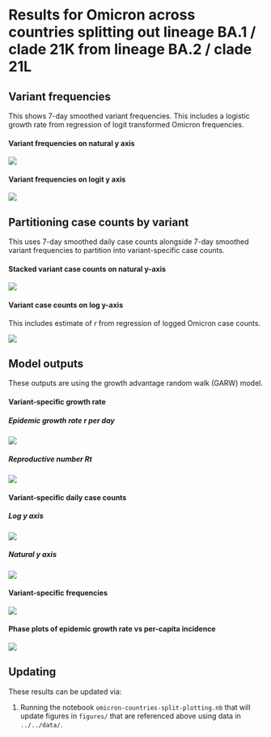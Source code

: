 # Results for Omicron across countries splitting out lineage BA.1 / clade 21K from lineage BA.2 / clade 21L

## Variant frequencies

This shows 7-day smoothed variant frequencies. This includes a logistic growth rate from regression of logit transformed Omicron frequencies.

#### Variant frequencies on natural y axis

![](figures/omicron-countries-split_logistic-growth-natural-axis.png)

#### Variant frequencies on logit y axis

![](figures/omicron-countries-split_logistic-growth-transformed-axis.png)

## Partitioning case counts by variant

This uses 7-day smoothed daily case counts alongside 7-day smoothed variant frequencies to partition into variant-specific case counts.

#### Stacked variant case counts on natural y-axis

![](figures/omicron-countries-split_partitioned-cases.png)

#### Variant case counts on log y-axis

This includes estimate of _r_ from regression of logged Omicron case counts.

![](figures/omicron-countries-split_partitioned-log-cases.png)

## Model outputs

These outputs are using the growth advantage random walk (GARW) model.

#### Variant-specific growth rate

##### Epidemic growth rate _r_ per day

![](figures/omicron-countries-split_variant-little-r.png)

##### Reproductive number _Rt_

![](figures/omicron-countries-split_variant-rt.png)

#### Variant-specific daily case counts

##### Log y axis

![](figures/omicron-countries-split_variant-estimated-log-cases.png)

##### Natural y axis

![](figures/omicron-countries-split_variant-estimated-cases.png)

#### Variant-specific frequencies

![](figures/omicron-countries-split_variant-estimated-frequency.png)

#### Phase plots of epidemic growth rate vs per-capita incidence

![](figures/omicron-countries-split_variant-cases-vs-rt.png)

## Updating

These results can be updated via:

1. Running the notebook `omicron-countries-split-plotting.nb` that will update figures in `figures/` that are referenced above using data in `../../data/`.
